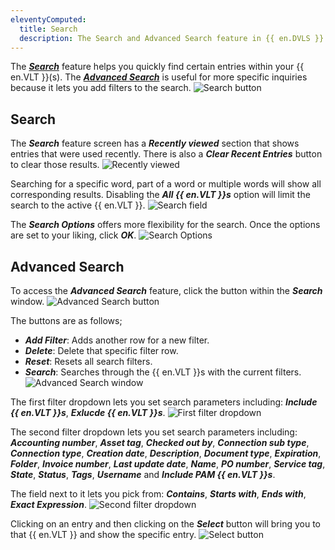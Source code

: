 ```yaml
---
eleventyComputed:
  title: Search
  description: The Search and Advanced Search feature in {{ en.DVLS }}.
---
```

The [***Search***](#search) feature helps you quickly find certain entries within your {{ en.VLT }}(s). The [***Advanced Search***](#advanced-search) is useful for more specific inquiries because it lets you add filters to the search.
![Search button](https://cdnweb.devolutions.net/docs/DVLS6024_2024_1.png)

## Search
The ***Search*** feature screen has a ***Recently viewed*** section that shows entries that were used recently. There is also a ***Clear Recent Entries*** button to clear those results.
![Recently viewed](https://cdnweb.devolutions.net/docs/docs_en_server_ServerOp0052.png)

Searching for a specific word, part of a word or multiple words will show all corresponding results. Disabling the ***All {{ en.VLT }}s*** option will limit the search to the active {{ en.VLT }}.
![Search field](https://cdnweb.devolutions.net/docs/docs_en_server_ServerOp0053.png)

The ***Search Options*** offers more flexibility for the search. Once the options are set to your liking, click ***OK***.
![Search Options](https://cdnweb.devolutions.net/docs/docs_en_server_ServerOp0054.png)

## Advanced Search
To access the ***Advanced Search*** feature, click the button within the ***Search*** window.
![Advanced Search button](https://cdnweb.devolutions.net/docs/docs_en_server_ServerOp0055.png)

The buttons are as follows;
* ***Add Filter***: Adds another row for a new filter.
* ***Delete***: Delete that specific filter row.
* ***Reset***: Resets all search filters.
* ***Search***: Searches through the {{ en.VLT }}s with the current filters.
![Advanced Search window](https://cdnweb.devolutions.net/docs/docs_en_server_ServerOp0056.png)

The first filter dropdown lets you set search parameters including: ***Include {{ en.VLT }}s***, ***Exlucde {{ en.VLT }}s***.
![First filter dropdown](https://cdnweb.devolutions.net/docs/docs_en_server_ServerOp0057.png)

The second filter dropdown lets you set search parameters including: ***Accounting number***, ***Asset tag***, ***Checked out by***, ***Connection sub type***, ***Connection type***, ***Creation date***, ***Description***, ***Document type***, ***Expiration***, ***Folder***, ***Invoice number***, ***Last update date***, ***Name***, ***PO number***, ***Service tag***, ***State***, ***Status***, ***Tags***, ***Username*** and ***Include PAM {{ en.VLT }}s***.

The field next to it lets you pick from: ***Contains***, ***Starts with***, ***Ends with***, ***Exact Expression***.
![Second filter dropdown](https://cdnweb.devolutions.net/docs/docs_en_server_ServerOp0058.png)

Clicking on an entry and then clicking on the ***Select*** button will bring you to that {{ en.VLT }} and show the specific entry.
![Select button](https://cdnweb.devolutions.net/docs/docs_en_server_ServerOp0059.png)
